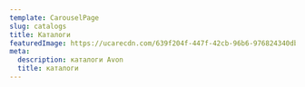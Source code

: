 ```yaml
---
template: CarouselPage
slug: catalogs
title: Каталоги
featuredImage: https://ucarecdn.com/639f204f-447f-42cb-96b6-976824340db1/
meta:
  description: каталоги Avon
  title: каталоги
---
```

